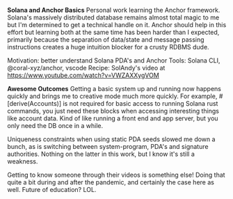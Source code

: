 **Solana and Anchor Basics**
Personal work learning the Anchor framework. Solana's massively distributed database remains almost total magic to me but I'm determined to get a technical handle on it. Anchor should help in this effort but learning both at the same time has been harder than I expected, primarily because the separation of data/state and message passing instructions creates a huge intuition blocker for a crusty RDBMS dude.

Motivation: better understand Solana PDA's and Anchor
Tools: Solana CLI, @coral-xyz/anchor, vscode
Recipe: SolAndy's video at https://www.youtube.com/watch?v=VWZAXXygVOM

**Awesome Outcomes**
Getting a basic system up and running now happens quickly and brings me to creative mode much more quickly. For example, #[derive(Accounts)] is not required for basic access to running Solana rust commands, you just need these blocks when accessing interesting things like account data. Kind of like running a front end and app server, but you only need the DB once in a while.

Uniqueness constraints when using static PDA seeds slowed me down a bunch, as is switching between system-program, PDA's and signature authorities. Nothing on the latter in this work, but I know it's still a weakness.

Getting to know someone through their videos is something else! Doing that quite a bit during and after the pandemic, and certainly the case here as well. Future of education? LOL.
